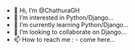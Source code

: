 - 👋 Hi, I’m @ChathuraGH
- 👀 I’m interested in Python/Django...
- 🌱 I’m currently learning Python/Django...
- 💞️ I’m looking to collaborate on Django...
- 📫 How to reach me : - come here...

<!---
ChathuraGH/ChathuraGH is a ✨ special ✨ repository because its `README.md` (this file) appears on your GitHub profile.
You can click the Preview link to take a look at your changes.
--->
